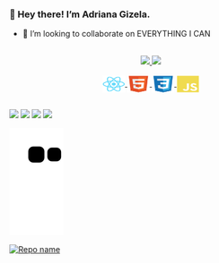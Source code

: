 ### 👋 Hey there! I’m Adriana Gizela.
- 💞️ I’m looking to collaborate on EVERYTHING I CAN
 
<br>
<div align="center">
  <a href="https://github.com/Irdalezig">
  <img height="130em" src="https://github-readme-stats.vercel.app/api?username=Irdalezig&show_icons=true&theme=dracula&include_all_commits=true&count_private=true"/>
  <img height="130em" src="https://github-readme-stats.vercel.app/api/top-langs/?username=Irdalezig&layout=compact&langs_count=7&theme=dracula"/>
</div>
 <div style="display: inline_block" align="center"><br>
  <img align="center" alt="Adry-React" height="30" width="40" src="https://raw.githubusercontent.com/devicons/devicon/master/icons/react/react-original.svg">
  <img align="center" alt="Adry-HTML" height="30" width="40" src="https://raw.githubusercontent.com/devicons/devicon/master/icons/html5/html5-original.svg">
  <img align="center" alt="Adry-CSS" height="30" width="40" src="https://raw.githubusercontent.com/devicons/devicon/master/icons/css3/css3-original.svg">
  <img align="center" alt="Adry-Js" height="30" width="40" src="https://raw.githubusercontent.com/devicons/devicon/master/icons/javascript/javascript-plain.svg">
</div>
    
  ##
 
<div> 
  <a href="https://www.instagram.com/irdalezig/" target="_blank"><img src="https://img.shields.io/badge/-Instagram-%23E4405F?style=for-the-badge&logo=instagram&logoColor=white" target="_blank"></a>
  <a href = "mailto:asampaio2002@gmail.com"><img src="https://img.shields.io/badge/-Gmail-%23333?style=for-the-badge&logo=gmail&logoColor=white" target="_blank"></a>
  <a href="https://www.linkedin.com/in/adriana-sampaio-207820228/" target="_blank"><img src="https://img.shields.io/badge/-LinkedIn-%230077B5?style=for-the-badge&logo=linkedin&logoColor=white" target="_blank"></a> 
  <a href="mailto:Adriana-Gizela@outlook.com" target="blank"><img src="https://img.shields.io/badge/Microsoft_Outlook-0078D4?style=for-the-badge&logo=microsoft-outlook&logoColor=white" target="blank"></a>
 
  ![Snake animation](https://github.com/rafaballerini/rafaballerini/blob/output/github-contribution-grid-snake.svg)
 
  [![Repo name](https://github-readme-stats.vercel.app/api/pin/?username=Irdalezig&repo=myFirst-webSite&show_owner=true&theme=dracula)](https://github.com/Irdalezig/myFirst-webSite)

<!---
- I'm new here
- 📫 How to reach me ...
- 👀 I’m currently working on my school project 
- 🌱 I’m currently learning React 
Irdalezig/Irdalezig is a ✨ special ✨ repository because its `README.md` (this file) appears on your GitHub profile.
You can click the Preview link to take a look at your changes.
--->

